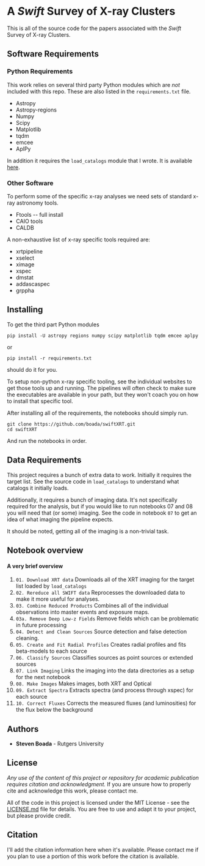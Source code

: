 # A *Swift* Survey of X-ray Clusters

This is all of the source code for the papers associated with the *Swift* Survey of X-ray Clusters.

## Software Requirements

### Python Requirements

This work relies on several third party Python modules which are *not* included with this repo. These are also listed in the `requirements.txt` file.

* Astropy
* Astropy-regions
* Numpy
* Scipy
* Matplotlib
* tqdm
* emcee
* AplPy

In addition it requires the `load_catalogs` module that I wrote. It is available [here](https://github.com/boada/planckClusters/tree/master/catalogs).

### Other Software

To perform some of the specific x-ray analyses we need sets of standard x-ray astronomy tools.

* Ftools -- full install
* CAIO tools
* CALDB

A non-exhaustive list of x-ray specific tools required are:

* xrtpipeline
* xselect
* ximage
* xspec
* dmstat
* addascaspec
* grppha

## Installing

To get the third part Python modules

```
pip install -U astropy regions numpy scipy matplotlib tqdm emcee aplpy
```
or

```
pip install -r requirements.txt
```

should do it for you.

To setup non-python x-ray specific tooling, see the individual websites to get those tools up and running. The pipelines will often check to make sure the executables are available in your path, but they won't coach you on how to install that specific tool.

After installing all of the requirements, the notebooks should simply run.

```
git clone https://github.com/boada/swiftXRT.git
cd swiftXRT
```
And run the notebooks in order.


## Data Requirements

This project requires a bunch of extra data to work. Initially it requires the target list. See the source code in `load_catalogs` to understand what catalogs it initially loads.

Additionally, it requires a bunch of imaging data. It's not specifically required for the analysis, but if you would like to run notebooks 07 and 08 you will need that (or some) imaging. See the code in notebook `07` to get an idea of what imaging the pipeline expects.

It should be noted, getting all of the imaging is a non-trivial task.   

## Notebook overview
#### A very brief overview

1. `01. Download XRT data` Downloads all of the XRT imaging for the target list loaded by `load_catalogs`
2. `02. Rereduce all SWIFT data` Reprocesses the downloaded data to make it more useful for analyses.
3. `03. Combine Reduced Products` Combines all of the individual observations into master events and exposure maps.
4. `03a. Remove Deep Low-z Fields` Remove fields which can be problematic in future processing
5. `04. Detect and Clean Sources` Source detection and false detection cleaning.
6. `05. Create and Fit Radial Profiles` Creates radial profiles and fits beta-models to each source
7. `06. Classify Sources` Classifies sources as point sources or extended sources
8. `07. Link Imaging` Links the imaging into the data directories as a setup for the next notebook
9. `08. Make Images` Makes images, both XRT and Optical
10. `09. Extract Spectra` Extracts spectra (and process through xspec) for each source
11. `10. Correct Fluxes` Corrects the measured fluxes (and luminosities) for the flux below the background

## Authors

* **Steven Boada** - Rutgers University

## License

*Any use of the content of this project or repository for academic publication requires citation and acknowledgment.* If you are unsure how to properly cite and acknowledge this work, please contact me.

All of the code in this project is licensed under the MIT License - see the [LICENSE.md](LICENSE.md) file for details. You are free to use and adapt it to your project, but please provide credit.

## Citation

I'll add the citation information here when it's available. Please contact me if you plan to use a portion of this work before the citation is available.

<!-- If you use any part of this work please reference our [paper](http://adsabs.harvard.edu/cgi-bin/bib_query?arXiv:1809.06378),
by using the following citation, produced by
[NASA ADS](http://adsabs.harvard.edu/cgi-bin/bib_query?arXiv:1810.12913):
```
@ARTICLE{2018arXiv180906378B,
   author = {{Boada}, S. and {Hughes}, J.~P. and {Menanteau}, F. and {Doze}, P. and
	{Barrientos}, L.~F. and {Infante}, L.},
    title = "{High Confidence Optical Confirmation of High Signal-to-Noise Planck Cluster Candidates}",
  journal = {ArXiv e-prints},
archivePrefix = "arXiv",
   eprint = {1809.06378},
 keywords = {Astrophysics - Cosmology and Nongalactic Astrophysics, Astrophysics - Astrophysics of Galaxies},
     year = 2018,
    month = sep,
   adsurl = {http://adsabs.harvard.edu/abs/2018arXiv180906378B},
  adsnote = {Provided by the SAO/NASA Astrophysics Data System}
}
``` -->
